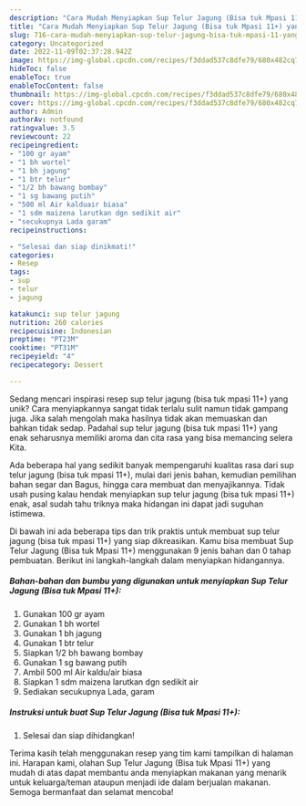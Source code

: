 ```yaml
---
description: "Cara Mudah Menyiapkan Sup Telur Jagung (Bisa tuk Mpasi 11+) yang Bisa Manjain Lidah"
title: "Cara Mudah Menyiapkan Sup Telur Jagung (Bisa tuk Mpasi 11+) yang Bisa Manjain Lidah"
slug: 716-cara-mudah-menyiapkan-sup-telur-jagung-bisa-tuk-mpasi-11-yang-bisa-manjain-lidah
category: Uncategorized
date: 2022-11-09T02:37:28.942Z
image: https://img-global.cpcdn.com/recipes/f3ddad537c8dfe79/680x482cq70/sup-telur-jagung-bisa-tuk-mpasi-11-foto-resep-utama.jpg
hideToc: false
enableToc: true
enableTocContent: false
thumbnail: https://img-global.cpcdn.com/recipes/f3ddad537c8dfe79/680x482cq70/sup-telur-jagung-bisa-tuk-mpasi-11-foto-resep-utama.jpg
cover: https://img-global.cpcdn.com/recipes/f3ddad537c8dfe79/680x482cq70/sup-telur-jagung-bisa-tuk-mpasi-11-foto-resep-utama.jpg
author: Admin
authorAv: notfound
ratingvalue: 3.5
reviewcount: 22
recipeingredient:
- "100 gr ayam"
- "1 bh wortel"
- "1 bh jagung"
- "1 btr telur"
- "1/2 bh bawang bombay"
- "1 sg bawang putih"
- "500 ml Air kalduair biasa"
- "1 sdm maizena larutkan dgn sedikit air"
- "secukupnya Lada garam"
recipeinstructions:

- "Selesai dan siap dinikmati!"
categories:
- Resep
tags:
- sup
- telur
- jagung

katakunci: sup telur jagung 
nutrition: 260 calories
recipecuisine: Indonesian
preptime: "PT23M"
cooktime: "PT31M"
recipeyield: "4"
recipecategory: Dessert

---
```





Sedang mencari inspirasi resep sup telur jagung (bisa tuk mpasi 11+) yang unik? Cara menyiapkannya sangat tidak terlalu sulit namun tidak gampang juga. Jika salah mengolah maka hasilnya tidak akan memuaskan dan bahkan tidak sedap. Padahal sup telur jagung (bisa tuk mpasi 11+) yang enak seharusnya memiliki aroma dan cita rasa yang bisa memancing selera Kita.





Ada beberapa hal yang sedikit banyak mempengaruhi kualitas rasa dari sup telur jagung (bisa tuk mpasi 11+), mulai dari jenis bahan, kemudian pemilihan bahan segar dan Bagus, hingga cara membuat dan menyajikannya. Tidak usah pusing kalau hendak menyiapkan sup telur jagung (bisa tuk mpasi 11+) enak,      asal sudah tahu triknya maka hidangan ini dapat jadi suguhan istimewa.





















Di bawah ini ada beberapa tips dan trik praktis untuk membuat sup telur jagung (bisa tuk mpasi 11+) yang siap dikreasikan. Kamu bisa membuat Sup Telur Jagung (Bisa tuk Mpasi 11+) menggunakan 9 jenis bahan dan 0 tahap pembuatan. Berikut ini langkah-langkah dalam menyiapkan hidangannya.

<!--inarticleads1-->

##### Bahan-bahan dan bumbu yang digunakan untuk menyiapkan Sup Telur Jagung (Bisa tuk Mpasi 11+):

1. Gunakan 100 gr ayam
1. Gunakan 1 bh wortel
1. Gunakan 1 bh jagung
1. Gunakan 1 btr telur
1. Siapkan 1/2 bh bawang bombay
1. Gunakan 1 sg bawang putih
1. Ambil 500 ml Air kaldu/air biasa
1. Siapkan 1 sdm maizena larutkan dgn sedikit air
1. Sediakan secukupnya Lada, garam




<!--inarticleads2-->

##### Instruksi untuk buat Sup Telur Jagung (Bisa tuk Mpasi 11+):


1. Selesai dan siap dihidangkan!



Terima kasih telah menggunakan resep yang tim kami tampilkan di halaman ini. Harapan kami, olahan Sup Telur Jagung (Bisa tuk Mpasi 11+) yang mudah di atas dapat membantu anda menyiapkan makanan yang menarik untuk keluarga/teman ataupun menjadi ide dalam berjualan makanan. Semoga bermanfaat dan selamat mencoba!
